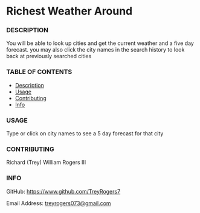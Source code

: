 # Richest Weather Around
    
### DESCRIPTION

You will be able to look up cities and get the current weather and a five day forecast. you may also click the city names in the search history to look back at previously searched cities

### TABLE OF CONTENTS

- [Description](#description)
- [Usage](#usage)
- [Contributing](#contributing)
- [Info](#info)

### USAGE

Type or click on city names to see a 5 day forecast for that city
    
### CONTRIBUTING

Richard (Trey) William Rogers III

    
### INFO
GitHub: https://www.github.com/TreyRogers7
    
Email Address: treyrogers073@gmail.com